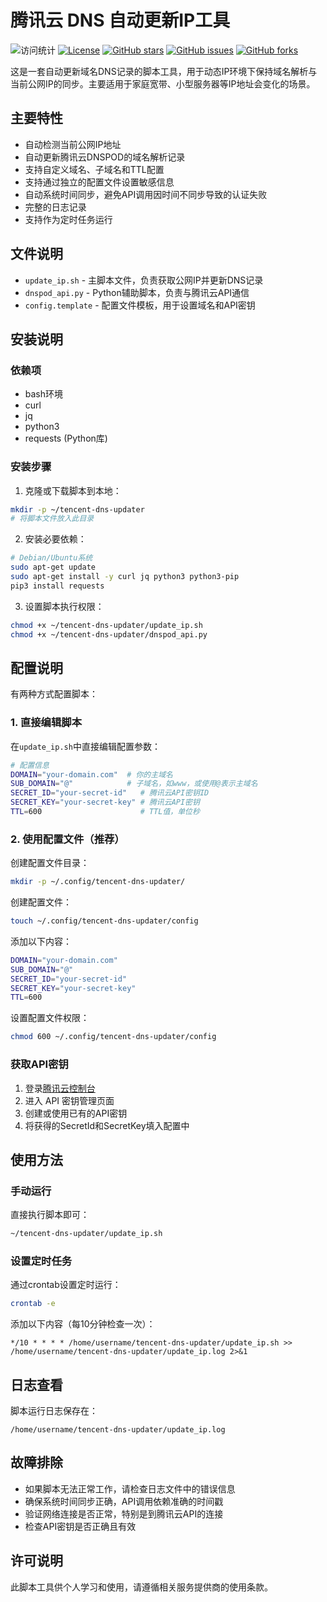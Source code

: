 # 腾讯云 DNS 自动更新IP工具

![访问统计](https://visitor-badge.laobi.icu/badge?page_id=Decem-Y.tencent-dns-updater)
[![License](https://img.shields.io/badge/license-Apache--2.0-orange.svg)](https://www.apache.org/licenses/LICENSE-2.0)
[![GitHub stars](https://img.shields.io/github/stars/Decem-Y/tencent-dns-updater.svg)](https://github.com/Decem-Y/tencent-dns-updater/stargazers)
[![GitHub issues](https://img.shields.io/github/issues/Decem-Y/tencent-dns-updater.svg)](https://github.com/Decem-Y/tencent-dns-updater/issues)
[![GitHub forks](https://img.shields.io/github/forks/Decem-Y/tencent-dns-updater.svg)](https://github.com/Decem-Y/tencent-dns-updater/network)

这是一套自动更新域名DNS记录的脚本工具，用于动态IP环境下保持域名解析与当前公网IP的同步。主要适用于家庭宽带、小型服务器等IP地址会变化的场景。

## 主要特性

- 自动检测当前公网IP地址
- 自动更新腾讯云DNSPOD的域名解析记录
- 支持自定义域名、子域名和TTL配置
- 支持通过独立的配置文件设置敏感信息
- 自动系统时间同步，避免API调用因时间不同步导致的认证失败
- 完整的日志记录
- 支持作为定时任务运行

## 文件说明

- `update_ip.sh` - 主脚本文件，负责获取公网IP并更新DNS记录
- `dnspod_api.py` - Python辅助脚本，负责与腾讯云API通信
- `config.template` - 配置文件模板，用于设置域名和API密钥

## 安装说明

### 依赖项

- bash环境
- curl
- jq
- python3
- requests (Python库)

### 安装步骤

1. 克隆或下载脚本到本地：

```bash
mkdir -p ~/tencent-dns-updater
# 将脚本文件放入此目录
```

2. 安装必要依赖：

```bash
# Debian/Ubuntu系统
sudo apt-get update
sudo apt-get install -y curl jq python3 python3-pip
pip3 install requests
```

3. 设置脚本执行权限：

```bash
chmod +x ~/tencent-dns-updater/update_ip.sh
chmod +x ~/tencent-dns-updater/dnspod_api.py
```

## 配置说明

有两种方式配置脚本：

### 1. 直接编辑脚本

在`update_ip.sh`中直接编辑配置参数：

```bash
# 配置信息
DOMAIN="your-domain.com"  # 你的主域名
SUB_DOMAIN="@"            # 子域名，如www，或使用@表示主域名
SECRET_ID="your-secret-id"   # 腾讯云API密钥ID
SECRET_KEY="your-secret-key" # 腾讯云API密钥
TTL=600                      # TTL值，单位秒
```

### 2. 使用配置文件（推荐）

创建配置文件目录：

```bash
mkdir -p ~/.config/tencent-dns-updater/
```

创建配置文件：

```bash
touch ~/.config/tencent-dns-updater/config
```

添加以下内容：

```bash
DOMAIN="your-domain.com"
SUB_DOMAIN="@"
SECRET_ID="your-secret-id"
SECRET_KEY="your-secret-key"
TTL=600
```

设置配置文件权限：

```bash
chmod 600 ~/.config/tencent-dns-updater/config
```

### 获取API密钥

1. 登录[腾讯云控制台](https://console.cloud.tencent.com/)
2. 进入 API 密钥管理页面
3. 创建或使用已有的API密钥
4. 将获得的SecretId和SecretKey填入配置中

## 使用方法

### 手动运行

直接执行脚本即可：

```bash
~/tencent-dns-updater/update_ip.sh
```

### 设置定时任务

通过crontab设置定时运行：

```bash
crontab -e
```

添加以下内容（每10分钟检查一次）：

```
*/10 * * * * /home/username/tencent-dns-updater/update_ip.sh >> /home/username/tencent-dns-updater/update_ip.log 2>&1
```

## 日志查看

脚本运行日志保存在：

```
/home/username/tencent-dns-updater/update_ip.log
```


## 故障排除

- 如果脚本无法正常工作，请检查日志文件中的错误信息
- 确保系统时间同步正确，API调用依赖准确的时间戳
- 验证网络连接是否正常，特别是到腾讯云API的连接
- 检查API密钥是否正确且有效

## 许可说明

此脚本工具供个人学习和使用，请遵循相关服务提供商的使用条款。
